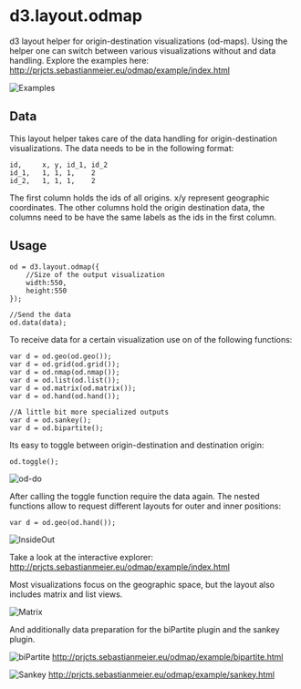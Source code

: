 # d3.layout.odmap
d3 layout helper for origin-destination visualizations (od-maps). Using the helper one can switch between various visualizations without and data handling. Explore the examples here: http://prjcts.sebastianmeier.eu/odmap/example/index.html

![Examples](https://raw.githubusercontent.com/sebastian-meier/d3.layout.odmap/master/img/overview.png)

## Data

This layout helper takes care of the data handling for origin-destination visualizations. The data needs to be in the following format:

```
id,		x, y, id_1,	id_2
id_1,	1, 1, 1,	2
id_2,	1, 1, 1,	2
```
The first column holds the ids of all origins. x/y represent geographic coordinates. The other columns hold the origin destination data, the columns need to be have the same labels as the ids in the first column.

## Usage

```
od = d3.layout.odmap({
	//Size of the output visualization
	width:550,
	height:550
});

//Send the data
od.data(data);

```

To receive data for a certain visualization use on of the following functions:
```
var d = od.geo(od.geo());
var d = od.grid(od.grid());
var d = od.nmap(od.nmap());
var d = od.list(od.list());
var d = od.matrix(od.matrix());
var d = od.hand(od.hand());

//A little bit more specialized outputs
var d = od.sankey();
var d = od.bipartite();
```
Its easy to toggle between origin-destination and destination origin:

```
od.toggle();
```
![od-do](https://raw.githubusercontent.com/sebastian-meier/d3.layout.odmap/master/img/od-do.png)


After calling the toggle function require the data again. The nested functions allow to request different layouts for outer and inner positions:

```
var d = od.geo(od.hand());
```

![InsideOut](https://raw.githubusercontent.com/sebastian-meier/d3.layout.odmap/master/img/insideout.png)

Take a look at the interactive explorer: http://prjcts.sebastianmeier.eu/odmap/example/index.html

Most visualizations focus on the geographic space, but the layout also includes matrix and list views.

![Matrix](https://raw.githubusercontent.com/sebastian-meier/d3.layout.odmap/master/img/matrix.png)

And additionally data preparation for the biPartite plugin and the sankey plugin.

![biPartite](https://raw.githubusercontent.com/sebastian-meier/d3.layout.odmap/master/img/bipartite.png)
http://prjcts.sebastianmeier.eu/odmap/example/bipartite.html

![Sankey](https://raw.githubusercontent.com/sebastian-meier/d3.layout.odmap/master/img/sankey.png)
http://prjcts.sebastianmeier.eu/odmap/example/sankey.html
